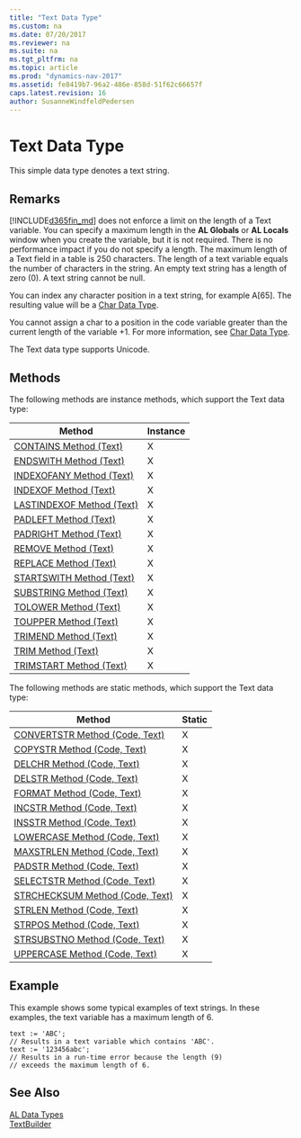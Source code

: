 ```yaml
---
title: "Text Data Type"
ms.custom: na
ms.date: 07/20/2017
ms.reviewer: na
ms.suite: na
ms.tgt_pltfrm: na
ms.topic: article
ms.prod: "dynamics-nav-2017"
ms.assetid: fe8419b7-96a2-486e-858d-51f62c66657f
caps.latest.revision: 16
author: SusanneWindfeldPedersen
---
```

# Text Data Type
This simple data type denotes a text string.  
  
## Remarks  
 [!INCLUDE[d365fin_md](../includes/d365fin_md.md)] does not enforce a limit on the length of a Text variable. You can specify a maximum length in the **AL Globals** or **AL Locals** window when you create the variable, but it is not required. There is no performance impact if you do not specify a length. The maximum length of a Text field in a table is 250 characters. The length of a text variable equals the number of characters in the string. An empty text string has a length of zero (0). A text string cannot be null.  
  
 You can index any character position in a text string, for example A[65]. The resulting value will be a [Char Data Type](devenv-char-data-type.md).  
  
 You cannot assign a char to a position in the code variable greater than the current length of the variable +1. For more information, see [Char Data Type](devenv-char-data-type.md).  
  
 The Text data type supports Unicode.  

## Methods
  
The following methods are instance methods, which support the Text data type:  

|Method      |Instance   |
|------------|-----------|
|[CONTAINS Method (Text)](../methods/devenv-contains-method-text.md)|X|
|[ENDSWITH Method (Text)](../methods/devenv-endswith-method-text.md)|X|
|[INDEXOFANY Method (Text)](../methods/devenv-indexofany-method-text.md)|X|
|[INDEXOF Method (Text)](../methods/devenv-indexof-method-text.md)|X|
|[LASTINDEXOF Method (Text)](../methods/devenv-lastindexof-method-text.md)|X|
|[PADLEFT Method (Text)](../methods/devenv-padleft-method-text.md)|X|
|[PADRIGHT Method (Text)](../methods/devenv-padright-method-text.md)|X|
|[REMOVE Method (Text)](../methods/devenv-remove-method-text.md)|X|
|[REPLACE Method (Text)](../methods/devenv-replace-method-text.md)|X|
|[STARTSWITH Method (Text)](../methods/devenv-startswith-method-text.md)|X|
|[SUBSTRING Method (Text)](../methods/devenv-substring-method-text.md)|X|
|[TOLOWER Method (Text)](../methods/devenv-tolower-method-text.md)|X|
|[TOUPPER Method (Text)](../methods/devenv-toupper-method-text.md)|X|
|[TRIMEND Method (Text)](../methods/devenv-trimend-method-text.md)|X|
|[TRIM Method (Text)](../methods/devenv-trim-method-text.md)|X|
|[TRIMSTART Method (Text)](../methods/devenv-trimstart-method-text.md)|X|

The following methods are static methods, which support the Text data type:

|Method       |Static    |
|------------|-----------|
|[CONVERTSTR Method (Code, Text)](../methods/devenv-convertstr-method-code-text.md)|X|
|[COPYSTR Method (Code, Text)](../methods/devenv-copystr-method-code-text.md)|X|
|[DELCHR Method (Code, Text)](../methods/devenv-delchr-method-code-text.md)|X|
|[DELSTR Method (Code, Text)](../methods/devenv-delstr-method-code-text.md)|X| 
|[FORMAT Method (Code, Text)](../methods/devenv-format-method-code-text.md)|X|
|[INCSTR Method (Code, Text)](../methods/devenv-incstr-method-code-text.md)|X|
|[INSSTR Method (Code, Text)](../methods/devenv-insstr-method-code-text.md)|X|
|[LOWERCASE Method (Code, Text)](../methods/devenv-lowercase-method-code-text.md)|X|
|[MAXSTRLEN Method (Code, Text)](../methods/devenv-maxstrlen-method-code-text.md)|X|
|[PADSTR Method (Code, Text)](../methods/devenv-padstr-method-code-text.md)|X|
|[SELECTSTR Method (Code, Text)](../methods/devenv-selectstr-method-code-text.md)|X|
|[STRCHECKSUM Method (Code, Text)](../methods/devenv-strchecksum-method-code-text.md)|X|
|[STRLEN Method (Code, Text)](../methods/devenv-strlen-method-code-text.md)|X|
|[STRPOS Method (Code, Text)](../methods/devenv-strpos-method-code-text.md)|X|
|[STRSUBSTNO Method (Code, Text)](../methods/devenv-strsubstno-method-code-text.md)|X|
|[UPPERCASE Method (Code, Text)](../methods/devenv-uppercase-method-code-text.md)|X|

## Example  
 This example shows some typical examples of text strings. In these examples, the text variable has a maximum length of 6.  
  
```  
text := 'ABC';  
// Results in a text variable which contains 'ABC'.  
text := '123456abc';  
// Results in a run-time error because the length (9)  
// exceeds the maximum length of 6.  
```  
  
## See Also  
[AL Data Types](devenv-al-data-types.md)  
[TextBuilder](../api/textbuilder-class.md)